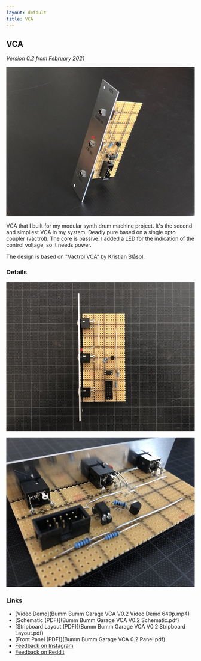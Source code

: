 ```yaml
---
layout: default
title: VCA
---
```


## VCA

*Version 0.2 from February 2021*

![](153180515_182987476582838_2630144230978475653_n.jpg)

VCA that I built for my modular synth drum machine project. It's the second and simpliest VCA in my system. Deadly pure based on a single opto coupler (vactrol). The core is passive. I added a LED for the indication of the control voltage, so it needs power.

The design is based on ["Vactrol VCA" by Kristian Blåsol](https://www.dropbox.com/s/o6oiyanco8lzmvt/Schematic_Vactrol.pdf).

### Details

![](152798635_151603326780103_2547913298771443805_n.jpg)

![](153766931_724161221801396_8035976398690150812_n.jpg)

### Links

* [Video Demo](Bumm Bumm Garage VCA V0.2 Video Demo 640p.mp4)
* [Schematic (PDF)](Bumm Bumm Garage VCA V0.2 Schematic.pdf)
* [Stripboard Layout (PDF)](Bumm Bumm Garage VCA V0.2 Stripboard Layout.pdf)
* [Front Panel (PDF)](Bumm Bumm Garage VCA 0.2 Panel.pdf)
* [Feedback on Instagram](https://www.instagram.com/p/CLrdUU6Boba/)
* [Feedback on Reddit](https://www.reddit.com/r/synthdiy/comments/lreytp/simple_vca_in_eurorack_format_on_stripboard/)

